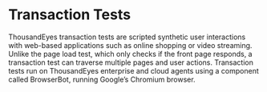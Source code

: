 # Transaction Tests

ThousandEyes transaction tests are scripted synthetic user interactions with web-based applications such as online shopping or video streaming. Unlike the page load test, which only checks if the front page responds, a transaction test can traverse multiple pages and user actions. Transaction tests run on ThousandEyes enterprise and cloud agents using a component called BrowserBot, running Google’s Chromium browser.
